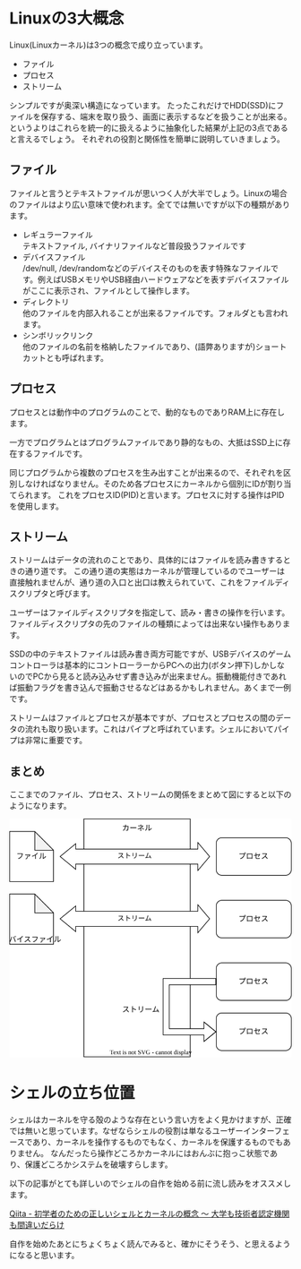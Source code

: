 # Linuxの3大概念
Linux(Linuxカーネル)は3つの概念で成り立っています。

* ファイル
* プロセス
* ストリーム

シンプルですが奥深い構造になっています。
たったこれだけでHDD(SSD)にファイルを保存する、端末を取り扱う、画面に表示するなどを扱うことが出来る。というよりはこれらを統一的に扱えるように抽象化した結果が上記の3点であると言えるでしょう。
それぞれの役割と関係性を簡単に説明していきましょう。

## ファイル
ファイルと言うとテキストファイルが思いつく人が大半でしょう。Linuxの場合のファイルはより広い意味で使われます。全てでは無いですが以下の種類があります。

* レギュラーファイル  
    テキストファイル, バイナリファイルなど普段扱うファイルです
* デバイスファイル  
    /dev/null, /dev/randomなどのデバイスそのものを表す特殊なファイルです。例えばUSBメモリやUSB経由ハードウェアなどを表すデバイスファイルがここに表示され、ファイルとして操作します。
* ディレクトリ  
    他のファイルを内部入れることが出来るファイルです。フォルダとも言われます。
* シンボリックリンク  
    他のファイルの名前を格納したファイルであり、(語弊ありますが)ショートカットとも呼ばれます。

## プロセス
プロセスとは動作中のプログラムのことで、動的なものでありRAM上に存在します。

一方でプログラムとはプログラムファイルであり静的なもの、大抵はSSD上に存在するファイルです。

同じプログラムから複数のプロセスを生み出すことが出来るので、それぞれを区別しなければなりません。そのため各プロセスにカーネルから個別にIDが割り当てられます。
これをプロセスID(PID)と言います。プロセスに対する操作はPIDを使用します。

## ストリーム
ストリームはデータの流れのことであり、具体的にはファイルを読み書きするときの通り道です。
この通り道の実態はカーネルが管理しているのでユーザーは直接触れませんが、通り道の入口と出口は教えられていて、これをファイルディスクリプタと呼びます。

ユーザーはファイルディスクリプタを指定して、読み・書きの操作を行います。ファイルディスクリプタの先のファイルの種類によっては出来ない操作もあります。

SSDの中のテキストファイルは読み書き両方可能ですが、USBデバイスのゲームコントローラは基本的にコントローラーからPCへの出力(ボタン押下)しかしないのでPCから見ると読み込みせず書き込みが出来ません。振動機能付きであれば振動フラグを書き込んで振動させるなどはあるかもしれません。あくまで一例です。

ストリームはファイルとプロセスが基本ですが、プロセスとプロセスの間のデータの流れも取り扱います。これはパイプと呼ばれています。シェルにおいてパイプは非常に重要です。


## まとめ
ここまでのファイル、プロセス、ストリームの関係をまとめて図にすると以下のようになります。

![linux](/doc/img/linux.svg)

# シェルの立ち位置
シェルはカーネルを守る殻のような存在という言い方をよく見かけますが、正確では無いと思っています。なぜならシェルの役割は単なるユーザーインターフェースであり、カーネルを操作するものでもなく、カーネルを保護するものでもありません。
なんだったら操作どころかカーネルにはおんぶに抱っこ状態であり、保護どころかシステムを破壊すらします。

以下の記事がとても詳しいのでシェルの自作を始める前に流し読みをオススメします。

[Qiita - 初学者のための正しいシェルとカーネルの概念 ～ 大学も技術者認定機関も間違いだらけ](https://qiita.com/ko1nksm/items/935be63e940f00e4c228)

自作を始めたあとにちょくちょく読んでみると、確かにそうそう、と思えるようになると思います。
